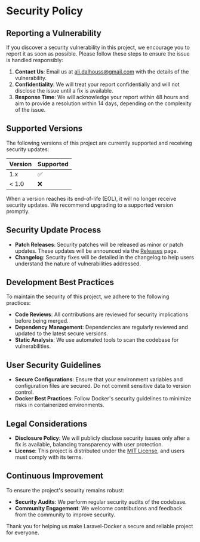 # Security Policy

## Reporting a Vulnerability

If you discover a security vulnerability in this project, we encourage you to report it as soon as possible. Please follow these steps to ensure the issue is handled responsibly:

1. **Contact Us**: Email us at [ali.dalhouss@gmail.com](mailto:ali.dalhouss@gmail.com) with the details of the vulnerability.
2. **Confidentiality**: We will treat your report confidentially and will not disclose the issue until a fix is available.
3. **Response Time**: We will acknowledge your report within 48 hours and aim to provide a resolution within 14 days, depending on the complexity of the issue.

## Supported Versions

The following versions of this project are currently supported and receiving security updates:

| Version | Supported           |
|---------|---------------------|
| 1.x     | :white_check_mark:  |
| < 1.0   | :x:                 |

When a version reaches its end-of-life (EOL), it will no longer receive security updates. We recommend upgrading to a supported version promptly.

## Security Update Process

- **Patch Releases**: Security patches will be released as minor or patch updates. These updates will be announced via the [Releases](https://github.com/ciphersweet/Laravel-Docker/releases) page.
- **Changelog**: Security fixes will be detailed in the changelog to help users understand the nature of vulnerabilities addressed.

## Development Best Practices

To maintain the security of this project, we adhere to the following practices:

- **Code Reviews**: All contributions are reviewed for security implications before being merged.
- **Dependency Management**: Dependencies are regularly reviewed and updated to the latest secure versions.
- **Static Analysis**: We use automated tools to scan the codebase for vulnerabilities.

## User Security Guidelines

- **Secure Configurations**: Ensure that your environment variables and configuration files are secured. Do not commit sensitive data to version control.
- **Docker Best Practices**: Follow Docker's security guidelines to minimize risks in containerized environments.

## Legal Considerations

- **Disclosure Policy**: We will publicly disclose security issues only after a fix is available, balancing transparency with user protection.
- **License**: This project is distributed under the [MIT License](LICENSE), and users must comply with its terms.

## Continuous Improvement

To ensure the project's security remains robust:

- **Security Audits**: We perform regular security audits of the codebase.
- **Community Engagement**: We welcome contributions and feedback from the community to improve security.

Thank you for helping us make Laravel-Docker a secure and reliable project for everyone.
